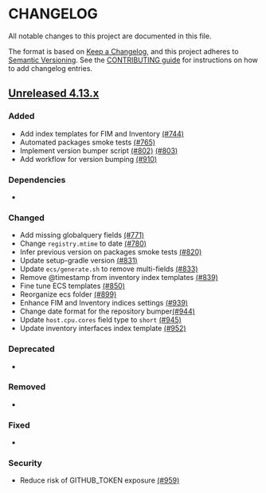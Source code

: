# CHANGELOG
All notable changes to this project are documented in this file.

The format is based on [Keep a Changelog](https://keepachangelog.com/en/1.0.0/), and this project adheres to [Semantic Versioning](https://semver.org/spec/v2.0.0.html). See the [CONTRIBUTING guide](./CONTRIBUTING.md#Changelog) for instructions on how to add changelog entries.

## [Unreleased 4.13.x]
### Added
- Add index templates for FIM and Inventory [(#744)](https://github.com/wazuh/wazuh-indexer/pull/744)
- Automated packages smoke tests [(#765)](https://github.com/wazuh/wazuh-indexer/pull/765)
- Implement version bumper script [(#802)](https://github.com/wazuh/wazuh-indexer/pull/802) [(#803)](https://github.com/wazuh/wazuh-indexer/pull/803)
- Add workflow for version bumping [(#910)](https://github.com/wazuh/wazuh-indexer/pull/910)

### Dependencies
-

### Changed
- Add missing globalquery fields [(#771)](https://github.com/wazuh/wazuh-indexer/pull/771)
- Change `registry.mtime` to date [(#780)](https://github.com/wazuh/wazuh-indexer/pull/780)
- Infer previous version on packages smoke tests [(#820)](https://github.com/wazuh/wazuh-indexer/pull/820)
- Update setup-gradle version [(#831)](https://github.com/wazuh/wazuh-indexer/pull/831)
- Update `ecs/generate.sh` to remove multi-fields [(#833)](https://github.com/wazuh/wazuh-indexer/pull/833)
- Remove @timestamp from inventory index templates [(#839)](https://github.com/wazuh/wazuh-indexer/pull/839)
- Fine tune ECS templates [(#850)](https://github.com/wazuh/wazuh-indexer/pull/850)
- Reorganize ecs folder [(#899)](https://github.com/wazuh/wazuh-indexer/pull/899)
- Enhance FIM and Inventory indices settings [(#939)](https://github.com/wazuh/wazuh-indexer/pull/939)
- Change date format for the repository bumper[(#944)](https://github.com/wazuh/wazuh-indexer/pull/944)
- Update `host.cpu.cores` field type to `short` [(#945)](https://github.com/wazuh/wazuh-indexer/pull/945)
- Update inventory interfaces index template [(#952)](https://github.com/wazuh/wazuh-indexer/pull/952)

### Deprecated
-

### Removed
-

### Fixed
-

### Security
- Reduce risk of GITHUB_TOKEN exposure [(#959)](https://github.com/wazuh/wazuh-indexer/pull/959)

[Unreleased 4.13.x]: https://github.com/wazuh/wazuh-indexer/compare/4.12.0...4.13.0
